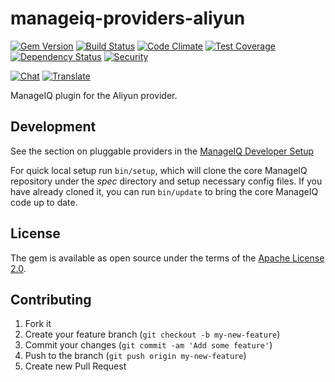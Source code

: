 # manageiq-providers-aliyun

[![Gem Version](https://badge.fury.io/rb/manageiq-providers-aliyun.svg)](http://badge.fury.io/rb/manageiq-providers-aliyun)
[![Build Status](https://travis-ci.org/ManageIQ/manageiq-providers-aliyun.svg)](https://travis-ci.org/ManageIQ/manageiq-providers-aliyun)
[![Code Climate](https://codeclimate.com/github/ManageIQ/manageiq-providers-aliyun.svg)](https://codeclimate.com/github/ManageIQ/manageiq-providers-aliyun)
[![Test Coverage](https://codeclimate.com/github/ManageIQ/manageiq-providers-aliyun/badges/coverage.svg)](https://codeclimate.com/github/ManageIQ/manageiq-providers-aliyun/coverage)
[![Dependency Status](https://gemnasium.com/ManageIQ/manageiq-providers-aliyun.svg)](https://gemnasium.com/ManageIQ/manageiq-providers-aliyun)
[![Security](https://hakiri.io/github/ManageIQ/manageiq-providers-aliyun/master.svg)](https://hakiri.io/github/ManageIQ/manageiq-providers-aliyun/master)

[![Chat](https://badges.gitter.im/Join%20Chat.svg)](https://gitter.im/ManageIQ/manageiq-providers-aliyun?utm_source=badge&utm_medium=badge&utm_campaign=pr-badge&utm_content=badge)
[![Translate](https://img.shields.io/badge/translate-zanata-blue.svg)](https://translate.zanata.org/zanata/project/view/manageiq-providers-aliyun)

ManageIQ plugin for the Aliyun provider.

## Development

See the section on pluggable providers in the [ManageIQ Developer Setup](http://manageiq.org/docs/guides/developer_setup)

For quick local setup run `bin/setup`, which will clone the core ManageIQ repository under the *spec* directory and setup necessary config files. If you have already cloned it, you can run `bin/update` to bring the core ManageIQ code up to date.

## License

The gem is available as open source under the terms of the [Apache License 2.0](http://www.apache.org/licenses/LICENSE-2.0).

## Contributing

1. Fork it
2. Create your feature branch (`git checkout -b my-new-feature`)
3. Commit your changes (`git commit -am 'Add some feature'`)
4. Push to the branch (`git push origin my-new-feature`)
5. Create new Pull Request
